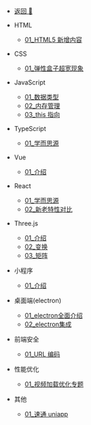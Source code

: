 <!-- docs/_sidebar.md -->

- [返回 🚀](/home.html)

- HTML

  - [01_HTML5 新增内容](/前端/html/01_HTML5新增内容.md)

- CSS

  - [01\_弹性盒子超宽现象](/前端/css/01_弹性盒子超宽现象.md)

- JavaScript

  - [01\_数据类型](/前端/js/01_数据类型.md)
  - [02\_内存管理](/前端/js/02_内存管理.md)
  - [03_this 指向](/前端/js/03_this指向.md)

- TypeScript

  - [01\_学而思源](/前端/typeScript/01_学而思源.md)

- Vue

  - [01\_介绍](/前端/vue/01_test.md)

- React

  - [01\_学而思源](/前端/react/01_学而思源.md)
  - [02\_新老特性对比](/前端/react/02_新老特性对比.md)

- Three.js

  - [01\_介绍](/前端/threejs/01_Introduction.md)
  - [02\_变换](/前端/threejs/02_Transform.md)
  - [03\_矩阵](/前端/threejs/03_Matrix.md)

- 小程序

  - [01\_介绍](/前端/minProgram/01_Introduction.md)

- 桌面端(electron)

  - [01_electron全面介绍](/前端/electron/01_electron全面介绍.md)
  - [02_electron集成](/前端/electron/02_electron集成.md)

- 前端安全

  - [01_URL 编码](/前端/safety/01_URL编码.md)

- 性能优化

  - [01\_视频加载优化专题](/前端/capability/01_视频加载优化专题.md)

- 其他
  - [01\_速通 uniapp](/前端/other/01_速通uniapp.md)
